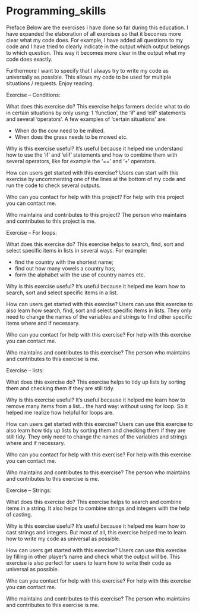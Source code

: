 # Programming_skills

Preface
Below are the exercises I have done so far during this education. I have expanded the elaboration of all exercises so that it becomes more clear what my code does. For example, I have added all questions to my code and I have tried to clearly indicate in the output which output belongs to which question. This way it becomes more clear in the output what my code does exactly.

Furthermore I want to specify that I always try to write my code as universally as possible. This allows my code to be used for multiple situations / requests. Enjoy reading.


Exercise – Conditions:

What does this exercise do?
This exercise helps farmers decide what to do in certain situations by only using: 1 ‘function’, the ‘if’ and ‘elif’ statements and several ‘operators’. A few examples of ‘certain situations’ are:

-	When do the cow need to be milked.
-	When does the grass needs to be mowed etc. 


Why is this exercise useful?
It’s useful because it helped me understand how to use the ‘if’ and ‘elif’ statements and how to combine them with several operators, like for example the ‘==’ and ‘+’ operators.


How can users get started with this exercise?
Users can start with this exercise by uncommenting one of the lines at the bottom of my code and run the code to check several outputs.


Who can you contact for help with this project?
For help with this project you can contact me.


Who maintains and contributes to this project?
The person who maintains and contributes to this project is me.


Exercise – For loops:

What does this exercise do?
This exercise helps to search, find, sort and select specific items in lists in several ways. For example:

-	find the country with the shortest name;
-	find out how many vowels a country has;
-	form the alphabet with the use of country names etc.


Why is this exercise useful?
It’s useful because it helped me learn how to search, sort and select specific items in  a list.


How can users get started with this exercise?
Users can use this exercise to also learn how search, find, sort and select specific items in lists. They only need to change the names of the variables and strings to find other specific items where and if necessary.


Who can you contact for help with this exercise?
For help with this exercise you can contact me.


Who maintains and contributes to this exercise?
The person who maintains and contributes to this exercise is me.


Exercise – lists:

What does this exercise do?
This exercise helps to tidy up lists by sorting them and checking them if they are still tidy.


Why is this exercise useful?
It’s useful because it helped me learn how to remove many items from a list… the hard way: without using for loop. So it helped me realize how helpful for loops are.


How can users get started with this exercise?
Users can use this exercise to also learn how tidy up lists by sorting them and checking them if they are still tidy. They only need to change the names of the variables and strings where and if necessary.


Who can you contact for help with this exercise?
For help with this exercise you can contact me.


Who maintains and contributes to this exercise?
The person who maintains and contributes to this exercise is me.


Exercise – Strings:

What does this exercise do?
This exercise helps to search and combine items in a string. It also helps to combine strings and integers with the help of casting.


Why is this exercise useful?
It’s useful because it helped me learn how to cast strings and integers. But most of all, this exercise helped me to learn how to write my code as universal as possible.


How can users get started with this exercise?
Users can use this exercise by filling in other player’s name and check what the output will be. This exercise is also perfect for users to learn how to write their code as universal as possible.


Who can you contact for help with this exercise?
For help with this exercise you can contact me.


Who maintains and contributes to this exercise?
The person who maintains and contributes to this exercise is me.
